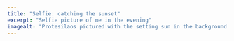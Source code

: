 ```yaml
---
title: "Selfie: catching the sunset"
excerpt: "Selfie picture of me in the evening"
imagealt: "Protesilaos pictured with the setting sun in the background."
---
```

